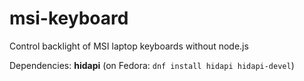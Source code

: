 msi-keyboard
============

Control backlight of MSI laptop keyboards without node.js

Dependencies: **hidapi** (on Fedora: `dnf install hidapi hidapi-devel`)

